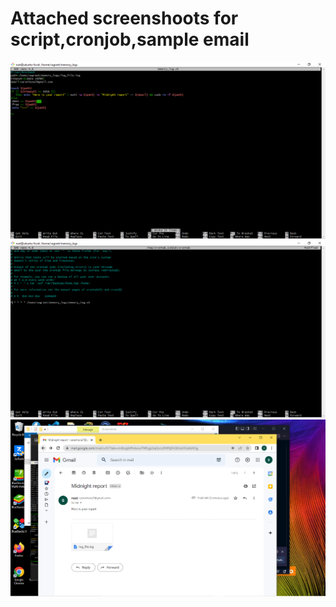# Attached screenshoots for script,cronjob,sample email
![script](./images/Screenshot%20(40).png)
![cronjob](./images/Screenshot%20(38).png)
![sample email](./images/Screenshot%20(34).png)